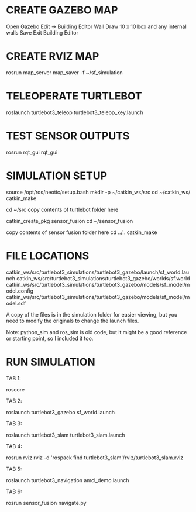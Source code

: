 
# CREATE GAZEBO MAP

Open Gazebo
Edit -> Building Editor
Wall
Draw 10 x 10 box and any internal walls
Save
Exit Building Editor


# CREATE RVIZ MAP
rosrun map_server map_saver -f ~/sf_simulation


# TELEOPERATE TURTLEBOT

roslaunch turtlebot3_teleop turtlebot3_teleop_key.launch


# TEST SENSOR OUTPUTS

rosrun rqt_gui rqt_gui


# SIMULATION SETUP

source /opt/ros/neotic/setup.bash
mkdir -p ~/catkin_ws/src
cd ~/catkin_ws/
catkin_make

cd ~/src
copy contents of turtlebot folder here


catkin_create_pkg sensor_fusion 
cd ~/sensor_fusion

copy contents of sensor fusion folder here
cd ../..
catkin_make


# FILE LOCATIONS

catkin_ws/src/turtlebot3_simulations/turtlebot3_gazebo/launch/sf_world.launch
catkin_ws/src/turtlebot3_simulations/turtlebot3_gazebo/worlds/sf.world
catkin_ws/src/turtlebot3_simulations/turtlebot3_gazebo/models/sf_model/model.config
catkin_ws/src/turtlebot3_simulations/turtlebot3_gazebo/models/sf_model/model.sdf

A copy of the files is in the simulation folder for easier viewing, but you need to
modify the originals to change the launch files.

Note: python_sim and ros_sim is old code, but it might be a good reference or starting
point, so I included it too.


# RUN SIMULATION

TAB 1:

roscore


TAB 2:

roslaunch turtlebot3_gazebo sf_world.launch


TAB 3:

roslaunch turtlebot3_slam turtlebot3_slam.launch


TAB 4:

rosrun rviz rviz -d 'rospack find turtlebot3_slam'/rviz/turtlebot3_slam.rviz


TAB 5:

roslaunch turtlebot3_navigation amcl_demo.launch


TAB 6:

rosrun sensor_fusion navigate.py

